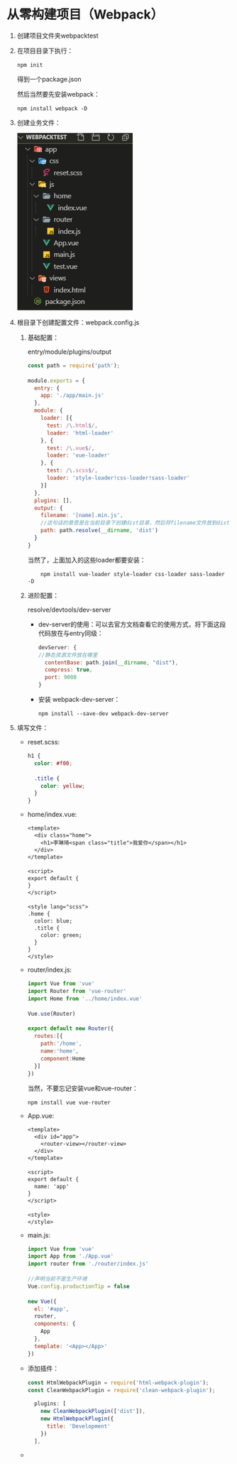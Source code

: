 

# 从零构建项目（Webpack）



1. 创建项目文件夹webpacktest

2. 在项目目录下执行：

   ```
   npm init
   ```

   得到一个package.json

   然后当然要先安装webpack：

   ```
   npm install webpack -D
   ```

   

3. 创建业务文件：

   ![业务文件目录](./images/webpack/业务文件目录.png)

4. 根目录下创建配置文件：webpack.config.js

   1. 基础配置：

      entry/module/plugins/output

      ```js
      const path = require('path');
      
      module.exports = {
        entry: {
          app: './app/main.js'
        },
        module: {
          loader: [{
            test: /\.html$/,
            loader: 'html-loader'
          }, {
            test: /\.vue$/,
            loader: 'vue-loader'
          }, {
            test: /\.scss$/,
            loader: 'style-loader!css-loader!sass-loader'
          }]
        },
        plugins: [],
        output: {
          filename: '[name].min.js',
          //这句话的意思是在当前目录下创建dist目录，然后将filename文件放到dist目录下
          path: path.resolve(__dirname, 'dist')
        }
      }
      ```

      当然了，上面加入的这些loader都要安装：

      ```
          npm install vue-loader style-loader css-loader sass-loader -D
      ```

      

   2. 进阶配置：

      resolve/devtools/dev-server

      - dev-server的使用：可以去官方文档查看它的使用方式，将下面这段代码放在与entry同级：

        ```js
        devServer: {
        //静态资源文件放在哪里
          contentBase: path.join(__dirname, "dist"),
          compress: true,
          port: 9000
        }
        ```

      - 安装 webpack-dev-server：

        ```
        npm install --save-dev webpack-dev-server
        ```

5. 填写文件：

   - reset.scss:

     ```scss
     h1 {
       color: #f00;
     
       .title {
         color: yellow;
       }
     }
     ```

     

   - home/index.vue:

     ```vue
     <template>
       <div class="home">
         <h1>李琳琦<span class="title">我爱你</span></h1>
       </div>
     </template>
     
     <script>
     export default {
     }
     </script>
     
     <style lang="scss">
     .home {
       color: blue;
       .title {
         color: green;
       }
     }
     </style>
     ```

     

   - router/index.js:

     ```js
     import Vue from 'vue'
     import Router from 'vue-router'
     import Home from '../home/index.vue'
     
     Vue.use(Router)
     
     export default new Router({
       routes:[{
         path:'/home',
         name:'home',
         component:Home
       }]
     })
     ```

     当然，不要忘记安装vue和vue-router：

     ```
     npm install vue vue-router
     ```

     

   - App.vue:

     ```vue
     <template>
       <div id="app">
         <router-view></router-view>
       </div>
     </template>
     
     <script>
     export default {
       name: 'app'
     }
     </script>
     
     <style>
     </style>
     ```

     

   - main.js:

     ```js
     import Vue from 'vue'
     import App from './App.vue'
     import router from './router/index.js'
     
     //声明当前不是生产环境
     Vue.config.productionTip = false
     
     new Vue({
       el: '#app',
       router,
       components: {
         App
       },
       template: '<App></App>'
     })
     ```

   - 添加插件：

     ```js
     const HtmlWebpackPlugin = require('html-webpack-plugin');
     const CleanWebpackPlugin = require('clean-webpack-plugin');
     ```

     ```js
       plugins: [
         new CleanWebpackPlugin(['dist']),
         new HtmlWebpackPlugin({
           title: 'Development'
         })
       ],
     ```

     

   - 

